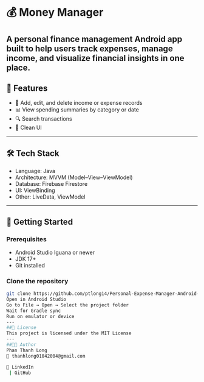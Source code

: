 # 💰 Money Manager
A personal finance management Android app built to help users track expenses, manage income, and visualize financial insights in one place.
---
## 📱 Features
- 🧾 Add, edit, and delete income or expense records  
- 📊 View spending summaries by category or date  
- 🔍 Search transactions  
- 🎨 Clean UI
---
## 🛠️ Tech Stack
- Language: Java  
- Architecture: MVVM (Model–View–ViewModel)  
- Database: Firebase Firestore 
- UI: ViewBinding
- Other: LiveData, ViewModel
---
## 🚀 Getting Started
### Prerequisites
- Android Studio Iguana or newer  
- JDK 17+  
- Git installed  

### Clone the repository
```bash
git clone https://github.com/ptlong14/Personal-Expense-Manager-Android-App.git
Open in Android Studio
Go to File → Open → Select the project folder
Wait for Gradle sync
Run on emulator or device
---
##📄 License
This project is licensed under the MIT License
---
##👨‍💻 Author
Phan Thanh Long
📧 thanhlong01042004@gmail.com

🔗 LinkedIn
 | GitHub
